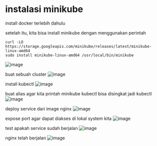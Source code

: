 # instalasi minikube

install docker terlebih dahulu

setelah itu, kita bisa install minikube dengan menggunakan perintah
```
curl -LO https://storage.googleapis.com/minikube/releases/latest/minikube-linux-amd64
sudo install minikube-linux-amd64 /usr/local/bin/minikube
```
![image](https://user-images.githubusercontent.com/36489276/208060183-8e0bd1cf-99af-45dc-9c05-e3714eef8e42.png)

buat sebuah cluster
![image](https://user-images.githubusercontent.com/36489276/208060678-55436707-ded4-4676-b004-a724e7dab540.png)

install kubectl
![image](https://user-images.githubusercontent.com/36489276/208063243-653b90cb-31b7-4e27-8470-beb85716bfb6.png)

buat alias agar kita printah minikube kubectl bisa disingkat jadi kubectl
![image](https://user-images.githubusercontent.com/36489276/208062160-1b1867c1-9ac5-4145-b105-a65787a84699.png)

deploy service dari image nginx
![image](https://user-images.githubusercontent.com/36489276/208063912-a89e6947-861d-4e2f-ac8b-3747c0e9ad21.png)

expose port agar dapat diakses di lokal system kita
![image](https://user-images.githubusercontent.com/36489276/208064685-68d3703c-c337-4866-b2e8-4a9f8ff9018a.png)

test apakah service sudah berjalan
![image](https://user-images.githubusercontent.com/36489276/208064751-7a371b21-edb0-4529-aa9d-bdcca976bc9f.png)

nginx telah berjalan
![image](https://user-images.githubusercontent.com/36489276/208064834-9ab0f4a1-230f-4fcf-897a-19ceea1d497d.png)

